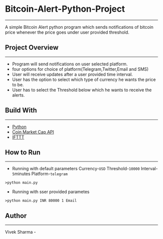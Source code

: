 # Bitcoin-Alert-Python-Project

---

A simple Bitcoin Alert python program which sends notifications of bitcoin price whenever the price goes under user provided threshold.

## Project Overview

---

- Program will send notifications on user selected platform.
- four options for choice of platform(Telegram,Twitter,Email and SMS)
- User will receive updates after a user provided time interval.
- User has the option to select which type of currency he wants the price to be.
- User has to select the Threshold below which he wants to receive the alerts.

## Build With

---

- [Python](https://www.python.org/)
- [Coin Market Cap API](https://coinmarketcap.com/api/)
- [IFTTT](https://ifttt.com/join)

## How to Run

---

- Running with default parameters
  Currency-`USD`
  Threshold-`10000`
  Interval-`5`minutes
  Platform-`telegram`

```shell
>python main.py

```

- Running with sser provided parametes

```shell
>python main.py INR 80000 1 Email

```

## Author

---

Vivek Sharma -
